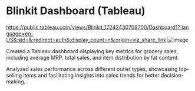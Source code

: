 # Blinkit Dashboard (Tableau)
https://public.tableau.com/views/Blinkit_17242430708700/Dashboard1?:language=en-US&:sid=&:redirect=auth&:display_count=n&:origin=viz_share_link
![image](https://github.com/user-attachments/assets/8b32b7ad-922d-4977-bd8a-67de1113ef0a)


Created a Tableau dashboard displaying key metrics for grocery sales, including average MRP, total sales, and item distribution by fat content.

Analyzed sales performance across different outlet types, showcasing top-selling items and facilitating insights into sales trends for better decision-making.
